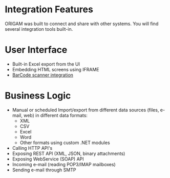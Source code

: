 # Integration Features

ORIGAM was built to connect and share with other systems. You will find several integration tools built-in.

# User Interface

-   Built-in Excel export from the UI
-   Embedding HTML screens using IFRAME
-   [BarCode scanner integration](/t/Bar-Code-Scanner-Integration-Feature)

# Business Logic

-   Manual or scheduled Import/export from different data sources (files, e-mail, web) in different data formats:  
    -   XML
    -   CSV
    -   Excel
    -   Word
    -   Other formats using custom .NET modules
-   Calling HTTP API's
-   Exposing REST API (XML, JSON, binary attachments)
-   Exposing WebService (SOAP) API
-   Incoming e-mail (reading POP3/IMAP mailboxes)
-   Sending e-mail through SMTP
